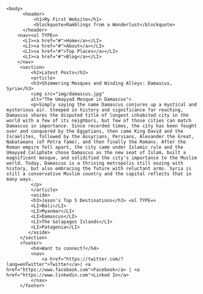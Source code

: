 <!DOCTYPE html>
<html lang="en">
     <head>
           <meta charset="utf-8">
           <title>HTML Practice 2</title>
     </head>

    <body>
          <header>
              <h1>My First Website</h1>
              <blockquote>Ramblings from a Wonderlust</blockquote>
          </header>
        <nav><ul TYPE=>
          <LI><a href="#">Home</a></LI>
          <LI><a href="#">About</a></LI>
          <LI><a href="#">Top Places</a></LI>
          <LI><a href="#">Blog</a></LI>
        </nav> 
         <section>
             <h2>Latest Posts</h2>
             <article>
             <h3>Shimmering Mosques and Winding Alleys: Damascus, Syria</h3>
             <img src="img/damascus.jpg"
             alt="The Umayyad Mosque in Damascus">
             <p>Simply saying the name Damascus conjures up a mystical and mysterious air. Steeped in history and significance far reaching, Damascus shares the disputed title of longest inhabited city in the world with a few of its neighbors, but few of those cities can match Damascus in importance. Since recorded times, the city has been fought over and conquered by the Egyptians, then came King David and the Israelites, followed by the Assyrians, Persians, Alexander the Great, Nabataeans (of Petra fame), and then finally the Romans. After the Roman empire fell apart, the city came under Islamic rule and the Umayyad Caliphate chose Damascus as the new seat of Islam, built a magnificent mosque, and solidified the city's importance to the Muslim world. Today, Damascus is a thriving metropolis still oozing with history, but also embracing the future with reluctant arms. Syria is still a conservative Muslim country and the capital reflects that in many ways.
             </p>
             </article>
             <aside>
             <h3>Jason's Top 5 Destinations</h3> <ol TYPE=>
             <LI>Bali</LI>
             <LI>Myanmar</LI>
             <LI>Damascus</LI>
             <LI>The Galapagos Islands</LI>
             <LI>Patagonia</LI>
            </aside>
         </section>
         <footer>
             <h4>Want to connect?</h4>
             <nav>
                 <a href="https://twitter.com/?lang=enTwitter">Twitter</a>| <a href="https://www.facebook.com">Facebook</a> | <a href="https://www.linkedin.com">Linked In</a>
             </nav>
         </footer>
   </body>
</html>
